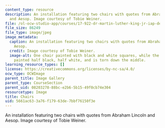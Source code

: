 ```yaml
---
content_type: resource
description: An installation featuring two chairs with quotes from Abraham Lincoln
  and Aesop. Image courtesy of Tobie Weiner.
file: /ol-ocw-studio-app/courses/17-922-dr-martin-luther-king-jr-iap-design-seminar-january-iap-2013/5661ac633a76f17963de7bbf76150f3e_Chairnew.jpg
file_size: 86249
file_type: image/jpeg
image_metadata:
  caption: An installation featuring two chairs with quotes from Abraham Lincoln and
    Aesop.
  credit: Image courtesy of Tobie Weiner.
  image-alt: One chair painted with black and white squares, while the another is
    painted half black, half white, and is torn down the middle.
learning_resource_types: []
license: https://creativecommons.org/licenses/by-nc-sa/4.0/
ocw_type: OCWImage
parent_title: Image Gallery
parent_type: CourseSection
parent_uid: 08203278-88bc-e2b6-5b15-49f0cb74e304
resourcetype: Image
title: Chairs
uid: 5661ac63-3a76-f179-63de-7bbf76150f3e
---
```

An installation featuring two chairs with quotes from Abraham Lincoln and Aesop. Image courtesy of Tobie Weiner.